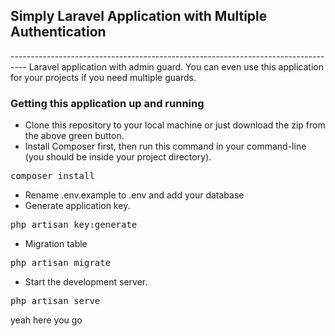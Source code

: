 
<h2><strong>Simply Laravel Application with Multiple Authentication</strong></h2>
----------------------------------------------------------------------------------
Laravel application with admin guard. You can even use this application for your projects if you need multiple guards.


<h3>Getting this application up and running</h3>

* Clone this repository to your local machine or just download the zip from the above green button.
* Install Composer first, then run this command in your command-line (you should be inside your project directory).
<pre>composer install</pre>
* Rename .env.example to .env and add your database
* Generate application key.
<pre>php artisan key:generate</pre>
* Migration table
<pre>php artisan migrate</pre>
* Start the development server.
<pre>php artisan serve</pre>

yeah here you go



